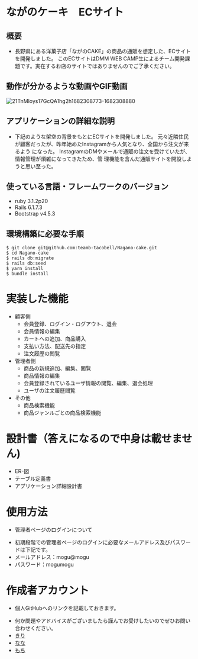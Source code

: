 # ながのケーキ　ECサイト
## 概要
* 長野県にある洋菓子店「ながのCAKE」の商品の通販を想定した、ECサイトを開発しました。
このECサイトはDMM WEB CAMP生によるチーム開発課題です。実在するお店のサイトではありませんのでご了承ください。

## 動作が分かるような動画やGIF動画
![21TnMloys17GcQA1hg2h1682308773-1682308880](https://user-images.githubusercontent.com/124024707/233897473-e6f05567-1186-4a70-b977-451733f0c082.gif)

## アプリケーションの詳細な説明
* 下記のような架空の背景をもとにECサイトを開発しました。
元々近隣住民が顧客だったが、昨年始めたInstagramから人気となり、全国から注文が来るよう
になった。
InstagramのDMやメールで通販の注文を受けていたが、情報管理が煩雑になってきたため、管
理機能を含んだ通販サイトを開設しようと思い至った。

## 使っている言語・フレームワークのバージョン
* ruby 3.1.2p20
* Rails 6.1.7.3
* Bootstrap v4.5.3

## 環境構築に必要な手順
```
$ git clone git@github.com:teamb-tacobell/Nagano-cake.git
$ cd Nagano-cake
$ rails db:migrate
$ rails db:seed
$ yarn install
$ bundle install
```

# 実装した機能
* 顧客側
  - 会員登録、ログイン・ログアウト、退会
  - 会員情報の編集
  - カートへの追加、商品購入
  - 支払い方法、配送先の指定
  - 注文履歴の閲覧
* 管理者側
  - 商品の新規追加、編集、閲覧
  - 商品情報の編集
  - 会員登録されているユーザ情報の閲覧、編集、退会処理
  - ユーザの注文履歴閲覧
* その他
  - 商品検索機能
  - 商品ジャンルごとの商品検索機能

# 設計書（答えになるので中身は載せません)
* ER-図
* テーブル定義書
* アプリケーション詳細設計書

# 使用方法
* 管理者ページのログインについて
 - 初期段階での管理者ページのログインに必要なメールアドレス及びパスワードは下記です。
  - メールアドレス：mogu@mogu
  - パスワード：mogumogu

# 作成者アカウント
* 個人GitHubへのリンクを記載しておきます。
 - 何か問題やアドバイスがございましたら謹んでお受けしたいのでぜひお問い合わせください。
  - [きり](https://github.com/Kiriko-I)
  - [なな](https://github.com/purana02)
  - [もち](https://github.com/purupuruputtyan)

